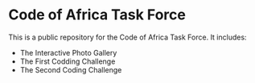 # Code of Africa Task Force

This is a public repository for the Code of Africa Task Force. It includes:

- The Interactive Photo Gallery
- The First Codding Challenge
- The Second Coding Challenge
